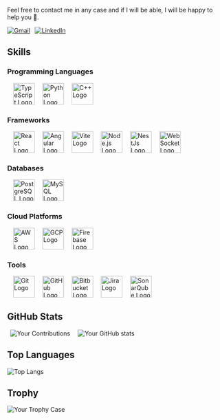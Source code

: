 <!-- Header Image -->
<!--  <img src="https://github.com/Amitdey13/Amitdey13/blob/master/GithubCover.gif?raw=true" alt="Header Image"/> -->

Feel free to contact me in any case and if I will be able, I will be happy to help you 🙂.

<!--!Profile Views-->

[![Gmail](https://img.shields.io/badge/Email-Me-red?style=for-the-badge&logo=gmail)](mailto:akash.roy@digitalavenues.com)
&ensp;[![LinkedIn](https://img.shields.io/badge/LinkedIn-Connect-blue?style=for-the-badge&logo=linkedin)](https://www.linkedin.com/in/akash-roy-979402203/)

## Skills
### Programming Languages
&emsp;<img src="https://user-images.githubusercontent.com/25181517/183890598-19a0ac2d-e88a-4005-a8df-1ee36782fde1.png" alt="TypeScript Logo" width="50" height="50">
&emsp;<img src="https://user-images.githubusercontent.com/25181517/183423507-c056a6f9-1ba8-4312-a350-19bcbc5a8697.png" alt="Python Logo" width="50" height="50">
&emsp;<img src="https://user-images.githubusercontent.com/25181517/192106073-90fffafe-3562-4ff9-a37e-c77a2da0ff58.png" alt="C++ Logo" width="50" height="50">

### Frameworks
&emsp;<img src="https://user-images.githubusercontent.com/25181517/183897015-94a058a6-b86e-4e42-a37f-bf92061753e5.png" alt="React Logo" width="50" height="50"> 
&emsp;<img src="https://user-images.githubusercontent.com/25181517/183890595-779a7e64-3f43-4634-bad2-eceef4e80268.png" alt="Angular Logo" width="50" height="50"> 
&emsp;<img src="https://user-images.githubusercontent.com/62091613/261395532-b40892ef-efb8-4b0e-a6b5-d1cfc2f3fc35.png" alt="Vite Logo" width="50" height="50"> 
&emsp;<img src="https://user-images.githubusercontent.com/25181517/183568594-85e280a7-0d7e-4d1a-9028-c8c2209e073c.png" alt="Node.js Logo" width="50" height="50"> 
&emsp;<img src="https://user-images.githubusercontent.com/136815194/273370085-519bfaf3-c242-431e-a269-876979f05574.png" alt="NestJs Logo" width="50" height="50">
&emsp;<img src="https://user-images.githubusercontent.com/25181517/187070862-03888f18-2e63-4332-95fb-3ba4f2708e59.png" alt="WebSocket Logo" width="50" height="50">

### Databases
&emsp;<img src="https://user-images.githubusercontent.com/25181517/117208740-bfb78400-adf5-11eb-97bb-09072b6bedfc.png" alt="PostgreSQL Logo" width="50" height="50"> 
&emsp;<img src="https://user-images.githubusercontent.com/25181517/183896128-ec99105a-ec1a-4d85-b08b-1aa1620b2046.png" alt="MySQL Logo" width="50" height="50"> 

### Cloud Platforms
&emsp;<img src="https://user-images.githubusercontent.com/25181517/183896132-54262f2e-6d98-41e3-8888-e40ab5a17326.png" alt="AWS Logo" width="50" height="50"> 
&emsp;<img src="https://user-images.githubusercontent.com/25181517/183911547-990692bc-8411-4878-99a0-43506cdb69cf.png" alt="GCP Logo" width="50" height="50"> 
&emsp;<img src="https://user-images.githubusercontent.com/25181517/189716855-2c69ca7a-5149-4647-936d-780610911353.png" alt="Firebase Logo" width="50" height="50"> 

### Tools
&emsp;<img src="https://user-images.githubusercontent.com/25181517/192108372-f71d70ac-7ae6-4c0d-8395-51d8870c2ef0.png" alt="Git Logo" width="50" height="50"> 
&emsp;<img src="https://user-images.githubusercontent.com/25181517/192108374-8da61ba1-99ec-41d7-80b8-fb2f7c0a4948.png" alt="GitHub Logo" width="50" height="50"> 
&emsp;<img src="https://user-images.githubusercontent.com/25181517/192108375-268c35e6-ab26-44b2-88bf-e3121a4e5083.png" alt="Bitbucket Logo" width="50" height="50">
&emsp;<img src="https://user-images.githubusercontent.com/25181517/183912952-83784e94-629d-4c34-a961-ae2ae795b662.png" alt="Jira Logo" width="50" height="50">
&emsp;<img src="https://user-images.githubusercontent.com/25181517/184146221-671413cb-b1ae-47db-a232-b37c99281516.png" alt="SonarQube Logo" width="50" height="50">

<!-- ### Authentication -->
<!-- <img src="https://example.com/auth0-logo.png" alt="Auth0 Logo" width="50" height="50">  -->


## GitHub Stats
&ensp;![Your Contributions](https://github-readme-streak-stats.herokuapp.com/?user=aroy98&show_icons=true&theme=transparent)
&emsp;![Your GitHub stats](https://github-readme-stats.vercel.app/api?username=aroy98&show_icons=true&theme=transparent&rank_icon=github)

## Top Languages
![Top Langs](https://github-readme-stats.vercel.app/api/top-langs/?username=aroy98&show_icons=true&theme=transparent&layout=donut)

## Trophy
![Your Trophy Case](https://github-profile-trophy.vercel.app/?username=aroy98&margin-w=15&column=5&margin-h=15)
